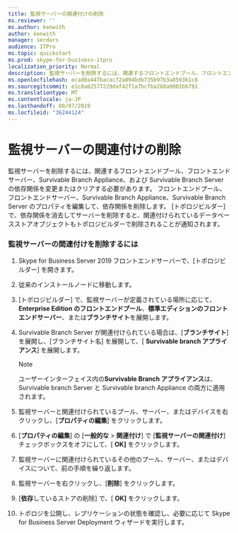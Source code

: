 ```yaml
---
title: 監視サーバーの関連付けの削除
ms.reviewer: ''
ms.author: kenwith
author: kenwith
manager: serdars
audience: ITPro
ms.topic: quickstart
ms.prod: skype-for-business-itpro
localization_priority: Normal
description: 監視サーバーを削除するには、関連するフロントエンドプール、フロントエンドサーバー、Survivable Branch Appliance、および Survivable Branch Server の依存関係を変更またはクリアする必要があります。 フロントエンドプール、フロントエンドサーバー、Survivable Branch Appliance、Survivable Branch Server のプロパティを編集して、依存関係を削除します。 [トポロジビルダー] で、依存関係を消去してサーバーを削除すると、関連付けられているデータベースストアオブジェクトもトポロジビルダーで削除されることが通知されます。
ms.openlocfilehash: ecad0a447bacacf2a894bdb735b97b3a8593b1c8
ms.sourcegitcommit: e1c8a62577229daf42f1a7bcfba268a9001bb791
ms.translationtype: MT
ms.contentlocale: ja-JP
ms.lasthandoff: 08/07/2019
ms.locfileid: "36244124"
---
```

# <a name="remove-the-monitoring-server-association"></a>監視サーバーの関連付けの削除

監視サーバーを削除するには、関連するフロントエンドプール、フロントエンドサーバー、Survivable Branch Appliance、および Survivable Branch Server の依存関係を変更またはクリアする必要があります。 フロントエンドプール、フロントエンドサーバー、Survivable Branch Appliance、Survivable Branch Server のプロパティを編集して、依存関係を削除します。 [トポロジビルダー] で、依存関係を消去してサーバーを削除すると、関連付けられているデータベースストアオブジェクトもトポロジビルダーで削除されることが通知されます。
  
### <a name="to-remove-the-monitoring-server-association"></a>監視サーバーの関連付けを削除するには

1. Skype for Business Server 2019 フロントエンドサーバーで、[トポロジビルダー] を開きます。
    
2. 従来のインストールノードに移動します。
    
3. [トポロジビルダー] で、監視サーバーが定義されている場所に応じて、 **Enterprise Edition のフロントエンドプール**、**標準エディションのフロントエンドサーバー**、または**ブランチサイト**を展開します。
    
4. Survivable Branch Server が関連付けられている場合は、[**ブランチサイト**] を展開し、[ブランチサイト名] を展開して、[ **Survivable branch アプライアンス**] を展開します。
    
    > [!NOTE]
    > ユーザーインターフェイス内の**Survivable Branch アプライアンス**は、Survivable branch Server と Survivable branch Appliance の両方に適用されます。 
  
5. 監視サーバーと関連付けられているプール、サーバー、またはデバイスを右クリックし、[**プロパティの編集**] をクリックします。
    
6. [**プロパティの編集**] の [**一般的な** > **関連付け**] で [**監視サーバーの関連付け**] チェックボックスをオフにして、[ **OK]** をクリックします。
    
7. 監視サーバーに関連付けられているその他のプール、サーバー、またはデバイスについて、前の手順を繰り返します。
    
8. 監視サーバーを右クリックし、[**削除**] をクリックします。 
    
9. [**依存**しているストアの削除] で、[ **OK]** をクリックします。
    
10. トポロジを公開し、レプリケーションの状態を確認し、必要に応じて Skype for Business Server Deployment ウィザードを実行します。 
    

